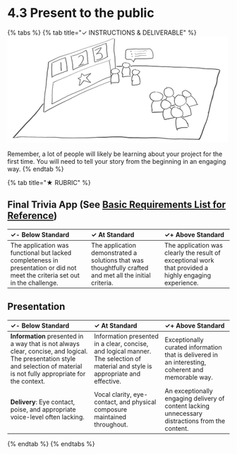 # 4.3 Present to the public

{% tabs %}
{% tab title="✓  INSTRUCTIONS & DELIVERABLE" %}
![](../../.gitbook/assets/trivia-phase-4-drawing-alpha-reduced%20%281%29.png)

Remember, a lot of people will likely be learning about your project for the first time. You will need to tell your story from the beginning in an engaging way.
{% endtab %}

{% tab title="★  RUBRIC" %}
## Final Trivia App \(See [Basic Requirements List for Reference](https://docs.idew.org/project-trivia-health/challenge-and-background#final-deliverables)\)

| ✓-  Below Standard | ✓  At Standard | ✓+  Above Standard |
| :--- | :--- | :--- |
| The application was functional but lacked completeness in presentation or did not meet the criteria set out in the challenge. | The application demonstrated a solutions that was thoughtfully crafted and met all the initial criteria. | The application was clearly the result of exceptional work that provided a highly engaging experience. |

## Presentation

| ✓-  Below Standard | ✓  At Standard | ✓+  Above Standard |
| :--- | :--- | :--- |
| **Information** presented in a way that is not always clear, concise, and logical. The presentation style and selection of material  is not fully appropriate for the context. | Information presented in a clear, concise, and logical manner. The selection of material and style is appropriate and effective. | Exceptionally curated information that is delivered in an interesting, coherent and memorable way. |
| **Delivery**: Eye contact, poise, and appropriate voice-level often lacking. | Vocal clarity, eye-contact, and physical composure maintained throughout. | An exceptionally engaging delivery of content lacking unnecessary distractions from the content. |
{% endtab %}
{% endtabs %}

